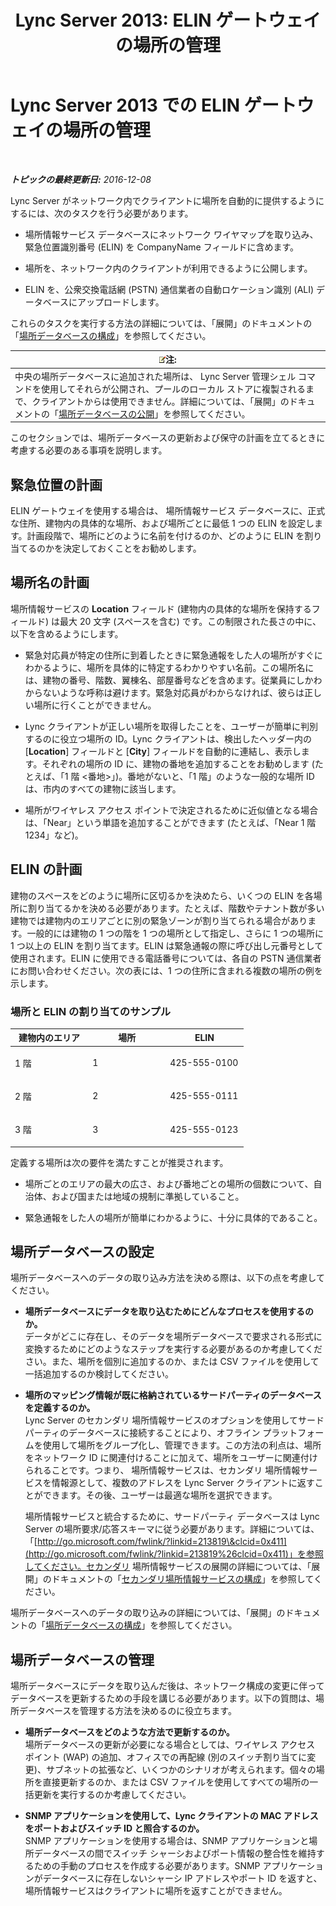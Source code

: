 ﻿---
title: 'Lync Server 2013: ELIN ゲートウェイの場所の管理'
TOCTitle: ELIN ゲートウェイの場所の管理
ms:assetid: ced79c13-4e7e-4034-95cd-6fc913f4f222
ms:mtpsurl: https://technet.microsoft.com/ja-jp/library/JJ205288(v=OCS.15)
ms:contentKeyID: 48273615
ms.date: 12/10/2016
mtps_version: v=OCS.15
ms.translationtype: HT
---

# Lync Server 2013 での ELIN ゲートウェイの場所の管理

 

_**トピックの最終更新日:** 2016-12-08_

Lync Server がネットワーク内でクライアントに場所を自動的に提供するようにするには、次のタスクを行う必要があります。

  - 場所情報サービス データベースにネットワーク ワイヤマップを取り込み、緊急位置識別番号 (ELIN) を CompanyName フィールドに含めます。

  - 場所を、ネットワーク内のクライアントが利用できるように公開します。

  - ELIN を、公衆交換電話網 (PSTN) 通信業者の自動ロケーション識別 (ALI) データベースにアップロードします。

これらのタスクを実行する方法の詳細については、「展開」のドキュメントの「[場所データベースの構成](lync-server-2013-configure-the-location-database.md)」を参照してください。

<table>
<thead>
<tr class="header">
<th><img src="images/Gg412781.note(OCS.15).gif" title="note" alt="note" />注:</th>
</tr>
</thead>
<tbody>
<tr class="odd">
<td>中央の場所データベースに追加された場所は、 Lync Server 管理シェル コマンドを使用してそれらが公開され、プールのローカル ストアに複製されるまで、クライアントからは使用できません。詳細については、「展開」のドキュメントの「<a href="lync-server-2013-publish-the-location-database.md">場所データベースの公開</a>」を参照してください。</td>
</tr>
</tbody>
</table>


このセクションでは、場所データベースの更新および保守の計画を立てるときに考慮する必要のある事項を説明します。

## 緊急位置の計画

ELIN ゲートウェイを使用する場合は、 場所情報サービス データベースに、正式な住所、建物内の具体的な場所、および場所ごとに最低 1 つの ELIN を設定します。計画段階で、場所にどのように名前を付けるのか、どのように ELIN を割り当てるのかを決定しておくことをお勧めします。

## 場所名の計画

場所情報サービスの **Location** フィールド (建物内の具体的な場所を保持するフィールド) は最大 20 文字 (スペースを含む) です。この制限された長さの中に、以下を含めるようにします。

  - 緊急対応員が特定の住所に到着したときに緊急通報をした人の場所がすぐにわかるように、場所を具体的に特定するわかりやすい名前。この場所名には、建物の番号、階数、翼棟名、部屋番号などを含めます。従業員にしかわからないような呼称は避けます。緊急対応員がわからなければ、彼らは正しい場所に行くことができません。

  - Lync クライアントが正しい場所を取得したことを、ユーザーが簡単に判別するのに役立つ場所の ID。Lync クライアントは、検出したヘッダー内の \[**Location**\] フィールドと \[**City**\] フィールドを自動的に連結し、表示します。それぞれの場所の ID に、建物の番地を追加することをお勧めします (たとえば、「1 階 \<番地\>」)。番地がないと、「1 階」のような一般的な場所 ID は、市内のすべての建物に該当します。

  - 場所がワイヤレス アクセス ポイントで決定されるために近似値となる場合は、「Near」という単語を追加することができます (たとえば、「Near 1 階 1234」など)。

## ELIN の計画

建物のスペースをどのように場所に区切るかを決めたら、いくつの ELIN を各場所に割り当てるかを決める必要があります。たとえば、階数やテナント数が多い建物では建物内のエリアごとに別の緊急ゾーンが割り当てられる場合があります。一般的には建物の 1 つの階を 1 つの場所として指定し、さらに 1 つの場所に 1 つ以上の ELIN を割り当てます。ELIN は緊急通報の際に呼び出し元番号として使用されます。ELIN に使用できる電話番号については、各自の PSTN 通信業者にお問い合わせください。次の表には、1 つの住所に含まれる複数の場所の例を示します。

### 場所と ELIN の割り当てのサンプル

<table>
<colgroup>
<col style="width: 33%" />
<col style="width: 33%" />
<col style="width: 33%" />
</colgroup>
<thead>
<tr class="header">
<th>建物内のエリア</th>
<th>場所</th>
<th>ELIN</th>
</tr>
</thead>
<tbody>
<tr class="odd">
<td><p>1 階</p></td>
<td><p>1</p></td>
<td><p>425-555-0100</p></td>
</tr>
<tr class="even">
<td><p>2 階</p></td>
<td><p>2</p></td>
<td><p>425-555-0111</p></td>
</tr>
<tr class="odd">
<td><p>3 階</p></td>
<td><p>3</p></td>
<td><p>425-555-0123</p></td>
</tr>
</tbody>
</table>


定義する場所は次の要件を満たすことが推奨されます。

  - 場所ごとのエリアの最大の広さ、および番地ごとの場所の個数について、自治体、および国または地域の規制に準拠していること。

  - 緊急通報をした人の場所が簡単にわかるように、十分に具体的であること。

## 場所データベースの設定

場所データベースへのデータの取り込み方法を決める際は、以下の点を考慮してください。

  - **場所データベースにデータを取り込むためにどんなプロセスを使用するのか。**  
    データがどこに存在し、そのデータを場所データベースで要求される形式に変換するためにどのようなステップを実行する必要があるのか考慮してください。また、場所を個別に追加するのか、または CSV ファイルを使用して一括追加するのか検討してください。

<!-- end list -->

  - **場所のマッピング情報が既に格納されているサードパーティのデータベースを定義するのか。**  
    Lync Server のセカンダリ 場所情報サービスのオプションを使用してサードパーティのデータベースに接続することにより、オフライン プラットフォームを使用して場所をグループ化し、管理できます。この方法の利点は、場所をネットワーク ID に関連付けることに加えて、場所をユーザーに関連付けられることです。つまり、 場所情報サービスは、セカンダリ 場所情報サービスを情報源として、複数のアドレスを Lync Server クライアントに返すことができます。その後、ユーザーは最適な場所を選択できます。
    
    場所情報サービスと統合するために、サードパーティ データベースは Lync Server の場所要求/応答スキーマに従う必要があります。詳細については、「[http://go.microsoft.com/fwlink/?linkid=213819\&clcid=0x411](http://go.microsoft.com/fwlink/?linkid=213819%26clcid=0x411)」を参照してください。セカンダリ 場所情報サービスの展開の詳細については、「展開」のドキュメントの「[セカンダリ場所情報サービスの構成](lync-server-2013-configure-a-secondary-location-information-service.md)」を参照してください。

場所データベースへのデータの取り込みの詳細については、「展開」のドキュメントの「[場所データベースの構成](lync-server-2013-configure-the-location-database.md)」を参照してください。

## 場所データベースの管理

場所データベースにデータを取り込んだ後は、ネットワーク構成の変更に伴ってデータベースを更新するための手段を講じる必要があります。以下の質問は、場所データベースを管理する方法を決めるのに役立ちます。

  - **場所データベースをどのような方法で更新するのか。**  
    場所データベースの更新が必要になる場合としては、ワイヤレス アクセス ポイント (WAP) の追加、オフィスでの再配線 (別のスイッチ割り当てに変更)、サブネットの拡張など、いくつかのシナリオが考えられます。個々の場所を直接更新するのか、または CSV ファイルを使用してすべての場所の一括更新を実行するのか考慮してください。

<!-- end list -->

  - **SNMP アプリケーションを使用して、Lync クライアントの MAC アドレスをポートおよびスイッチ ID と照合するのか。**  
    SNMP アプリケーションを使用する場合は、SNMP アプリケーションと場所データベースの間でスイッチ シャーシおよびポート情報の整合性を維持するための手動のプロセスを作成する必要があります。SNMP アプリケーションがデータベースに存在しないシャーシ IP アドレスやポート ID を返すと、 場所情報サービスはクライアントに場所を返すことができません。

